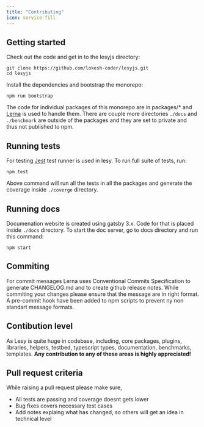 ```yaml
---
title: "Contributing"
icon: service-fill
---
```


## Getting started

Check out the code and get in to the lesyjs directory:

```shell
git clone https://github.com/lokesh-coder/lesyjs.git
cd lesyjs
```

Install the dependencies and bootstrap the monorepo:

```shell
npm run bootstrap
```

The code for individual packages of this monorepo are in packages/\* and [Lerna](https://lerna.js.org/) is used to handle them. There are couple more directories `./docs` and `./benchmark` are outside of the packages and they are set to private and thus not published to npm.

## Running tests

For testing [Jest](https://jestjs.io) test runner is used in lesy. To run full suite of tests, run:

```shell
npm test
```

Above command will run all the tests in all the packages and generate the coverage inside `./coverge` directory.

## Running docs

Documenation website is created using gatsby 3.x. Code for that is placed inside `./docs` directory. To start the doc server, go to docs directory and run this command:

```shell
npm start
```

## Commiting

For commit messages Lerna uses Conventional Commits Specification to generate CHANGELOG.md and to create github release notes. While commiting your changes please ensure that the message are in right format. A pre-commit hook have been added to npm scripts to prevent ny non standart message formats.

## Contibution level

As Lesy is quite huge in codebase, including, core packages, plugins, libraries, helpers, testbed, typescript types, documentation, benchmarks, templates. **Any contribution to any of these areas is highly appreciated!**

## Pull request criteria

While raising a pull request please make sure,

- All tests are passing and coverage doesnt gets lower
- Bug fixes covers necessary test cases
- Add notes explaing what has changed, so others will get an idea in technical level
